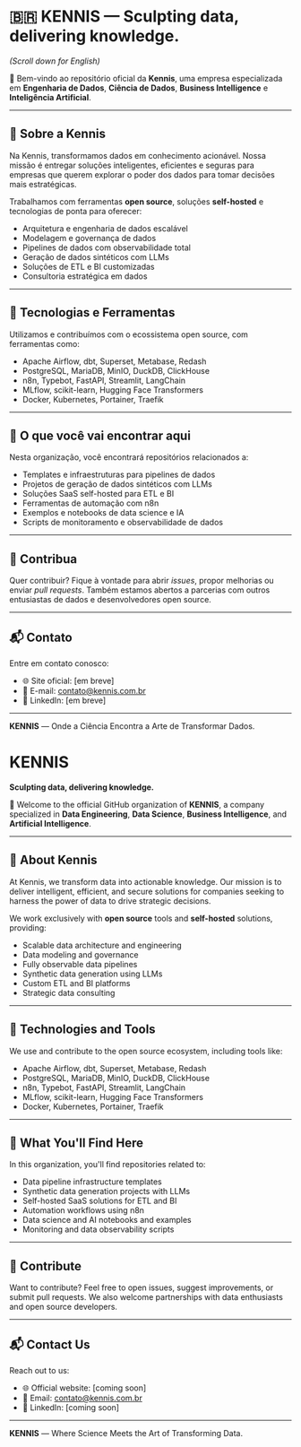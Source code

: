 # 🇧🇷 KENNIS — **Sculpting data, delivering knowledge.**

*(Scroll down for English)*

🚀 Bem-vindo ao repositório oficial da **Kennis**, uma empresa especializada em **Engenharia de Dados**, **Ciência de Dados**, **Business Intelligence** e **Inteligência Artificial**.

---

## 🧠 Sobre a Kennis

Na Kennis, transformamos dados em conhecimento acionável. Nossa missão é entregar soluções inteligentes, eficientes e seguras para empresas que querem explorar o poder dos dados para tomar decisões mais estratégicas.

Trabalhamos com ferramentas **open source**, soluções **self-hosted** e tecnologias de ponta para oferecer:

- Arquitetura e engenharia de dados escalável
- Modelagem e governança de dados
- Pipelines de dados com observabilidade total
- Geração de dados sintéticos com LLMs
- Soluções de ETL e BI customizadas
- Consultoria estratégica em dados

---

## 🧰 Tecnologias e Ferramentas

Utilizamos e contribuímos com o ecossistema open source, com ferramentas como:

- Apache Airflow, dbt, Superset, Metabase, Redash
- PostgreSQL, MariaDB, MinIO, DuckDB, ClickHouse
- n8n, Typebot, FastAPI, Streamlit, LangChain
- MLflow, scikit-learn, Hugging Face Transformers
- Docker, Kubernetes, Portainer, Traefik

---

## 📁 O que você vai encontrar aqui

Nesta organização, você encontrará repositórios relacionados a:

- Templates e infraestruturas para pipelines de dados
- Projetos de geração de dados sintéticos com LLMs
- Soluções SaaS self-hosted para ETL e BI
- Ferramentas de automação com n8n
- Exemplos e notebooks de data science e IA
- Scripts de monitoramento e observabilidade de dados

---

## 🤝 Contribua

Quer contribuir? Fique à vontade para abrir *issues*, propor melhorias ou enviar *pull requests*. Também estamos abertos a parcerias com outros entusiastas de dados e desenvolvedores open source.

---

## 📬 Contato

Entre em contato conosco:

- 🌐 Site oficial: [em breve]
- 📧 E-mail: contato@kennis.com.br
- 💼 LinkedIn: [em breve]

---

**KENNIS** — Onde a Ciência Encontra a Arte de Transformar Dados.

# KENNIS

**Sculpting data, delivering knowledge.**

🚀 Welcome to the official GitHub organization of **KENNIS**, a company specialized in **Data Engineering**, **Data Science**, **Business Intelligence**, and **Artificial Intelligence**.

---

## 🧠 About Kennis

At Kennis, we transform data into actionable knowledge. Our mission is to deliver intelligent, efficient, and secure solutions for companies seeking to harness the power of data to drive strategic decisions.

We work exclusively with **open source** tools and **self-hosted** solutions, providing:

- Scalable data architecture and engineering
- Data modeling and governance
- Fully observable data pipelines
- Synthetic data generation using LLMs
- Custom ETL and BI platforms
- Strategic data consulting

---

## 🧰 Technologies and Tools

We use and contribute to the open source ecosystem, including tools like:

- Apache Airflow, dbt, Superset, Metabase, Redash  
- PostgreSQL, MariaDB, MinIO, DuckDB, ClickHouse  
- n8n, Typebot, FastAPI, Streamlit, LangChain  
- MLflow, scikit-learn, Hugging Face Transformers  
- Docker, Kubernetes, Portainer, Traefik

---

## 📁 What You'll Find Here

In this organization, you'll find repositories related to:

- Data pipeline infrastructure templates
- Synthetic data generation projects with LLMs
- Self-hosted SaaS solutions for ETL and BI
- Automation workflows using n8n
- Data science and AI notebooks and examples
- Monitoring and data observability scripts

---

## 🤝 Contribute

Want to contribute? Feel free to open issues, suggest improvements, or submit pull requests. We also welcome partnerships with data enthusiasts and open source developers.

---

## 📬 Contact Us

Reach out to us:

- 🌐 Official website: [coming soon]  
- 📧 Email: contato@kennis.com.br  
- 💼 LinkedIn: [coming soon]

---

**KENNIS** — Where Science Meets the Art of Transforming Data.

